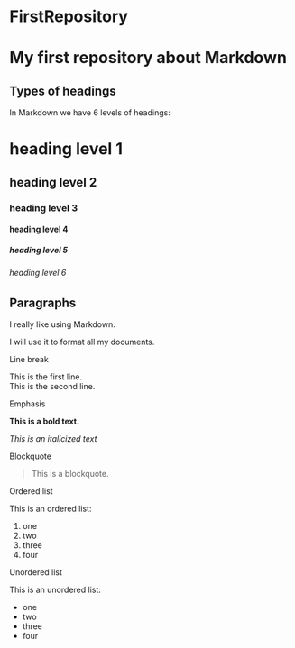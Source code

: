 # FirstRepository
# My first repository about Markdown

## Types of headings
In Markdown we have 6 levels of headings:
# heading level 1
## heading level 2
### heading level 3
#### heading level 4
##### heading level 5
###### heading level 6

## Paragraphs
I really like using Markdown.

I will use it to format all my documents.

Line break

This is the first line.  
This is the second line.

Emphasis

**This is a bold text.**

*This is an italicized text*

Blockquote

> This is a blockquote.

Ordered list

This is an ordered list:
1. one 
2. two
3. three
4. four

Unordered list

This is an unordered list:
- one 
- two
- three
- four


